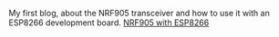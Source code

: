My first blog, about the NRF905 transceiver and how to use it with an ESP8266 development board.
[NRF905 with ESP8266](/nrf905/index.md)

